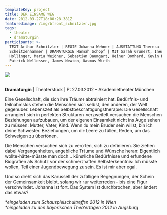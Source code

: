 ```yaml
---
templateKey: project
title: DER EINSAME WEG
date: 2012-03-27T18:00:28.381Z
featuredimage: /img/bfront_schnitzler.jpg
tags:
  - theater
  - dramaturgin
participants: >-
  TEXT Arthur Schnitzler | REGIE Johanna Wehner | AUSSTATTUNG Theresa
  Scheitzenhammer | DRAMATURGIE Hannah Schopf | MIT Sarah Grunert, Ines
  Hollinger, Maria Weidner, Sebastian Baumgart, Heiner Bomhard, Kevin Körber,
  Patrick Nellessen, James Newton, Rasmus Wirth
---
```

![](/img/d.jpg)

\
**Dramaturgin** | Theaterstück | P: 27.03.2012 – Akademietheater München

Eine Gesellschaft, die sich ihre Träume abtrainiert hat. Bedürfnis- und teilnahmslos stehen die Menschen sich selbst, den anderen, der Welt gegenüber. Lebenszeit als Selbstbeschäftigungstherapie: Die Gesellschaft arrangiert sich in perfekten Strukturen, verzweifelt versuchen die Menschen Beziehungen aufzubauen, um der eigenen Einsamkeit nicht ins Auge sehen zu müssen: Mutter, Vater, Kind. Wenn du mein Bruder sein willst, bin ich deine Schwester. Beziehungen, um die Leere zu füllen, Reden, um das Schweigen zu übertönen.    

Die Menschen versuchen sich zu verorten, sich zu definieren. Sie ziehen dabei Vergangenheiten, angebliche Träume und Wünsche heran: Eigentlich wollte-hätte-müsste man doch... künstliche Bedürfnisse und erfundene Biografien als Schutz vor der schmerzhaften Selbsterkenntnis: Ich müsste wollen, Teil einer Jugendbewegung zu sein. Es ist mir aber egal.    

Und so dreht sich das Karussell der zufälligen Begegnungen, der Schein der Gemeinsamkeit bleibt, solang wir nur weiterreden –  bis eine Figur verschwindet. Johanna ist fort. Das System ist durchbrochen, aber ändert das etwas?

_\*eingeladen zum Schauspielschultreffen 2012 in Wien_\
_\*eingeladen zu den bayerischen Theatertagen 2012 in Augsburg_
